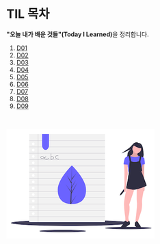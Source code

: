 # TIL 목차

<strong>"오늘 내가 배운 것들"(Today I Learned)</strong>을 정리합니다.

1. [D01](./D01.md)
1. [D02](./D02.md)
1. [D03](./D03.md)
1. [D04](./D04.md)
1. [D05](./D05.md)
1. [D06](./D06.md)
1. [D07](./D07.md)
1. [D08](./D08.md)
1. [D09](./D09.md)



<!-- 링크가 적용되어 있으면 아래의 형식 처럼 만들 수 없나요? 
<details open>
  <summary>D1 - D10</summary>
1. [D01](./D01.md)
1. [D02](./D02.md)
1. [D03](./D03.md)
1. [D04](./D04.md)
1. [D05](./D05.md)
1. [D06](./D06.md)
1. [D07](./D07.md)
1. [D08](./D08.md)
1. [D09](./D09.md)
1. [D10](./D10.md)
</details> -->

<br>

![](./assets/learning.png)
